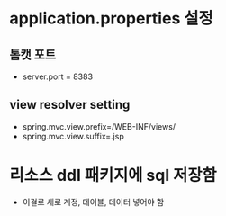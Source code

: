 # application.properties 설정
## 톰캣 포트 
- server.port = 8383
## view resolver setting
- spring.mvc.view.prefix=/WEB-INF/views/ 
- spring.mvc.view.suffix=.jsp

# 리소스 ddl 패키지에 sql 저장함
- 이걸로 새로 계정, 테이블, 데이터 넣어야 함
